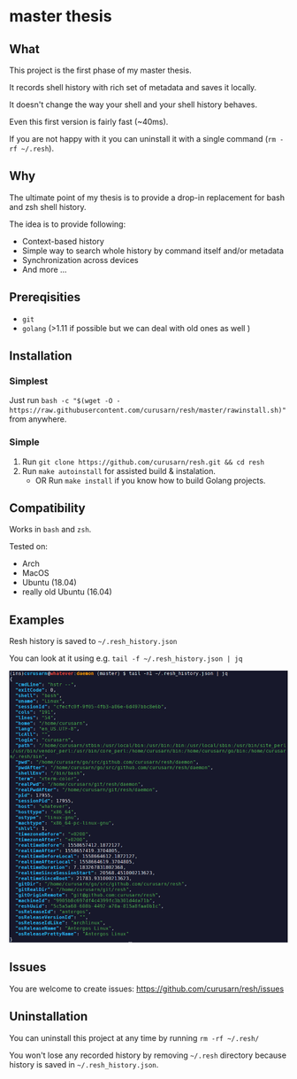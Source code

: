 # master thesis 

## What

This project is the first phase of my master thesis.

It records shell history with rich set of metadata and saves it locally.

It doesn't change the way your shell and your shell history behaves.

Even this first version is fairly fast (~40ms).

If you are not happy with it you can uninstall it with a single command (`rm -rf ~/.resh`).

## Why

The ultimate point of my thesis is to provide a drop-in replacement for bash and zsh shell history.

The idea is to provide following:
- Context-based history
- Simple way to search whole history by command itself and/or metadata
- Synchronization across devices
- And more ...

## Prereqisities

- `git`
- `golang` (>1.11 if possible but we can deal with old ones as well )

## Installation

### Simplest
Just run `bash -c "$(wget -O - https://raw.githubusercontent.com/curusarn/resh/master/rawinstall.sh)"` from anywhere.

### Simple
1. Run `git clone https://github.com/curusarn/resh.git && cd resh`
2. Run `make autoinstall` for assisted build & instalation.
    - OR Run `make install` if you know how to build Golang projects.

## Compatibility

Works in `bash` and `zsh`.

Tested on:
- Arch
- MacOS
- Ubuntu (18.04)
- really old Ubuntu (16.04)

## Examples

Resh history is saved to `~/.resh_history.json`

You can look at it using e.g. `tail -f ~/.resh_history.json | jq`  

![screenshot](img/screen.png)

## Issues

You are welcome to create issues: https://github.com/curusarn/resh/issues

## Uninstallation

You can uninstall this project at any time by running `rm -rf ~/.resh/`

You won't lose any recorded history by removing `~/.resh` directory because history is saved in `~/.resh_history.json`.
